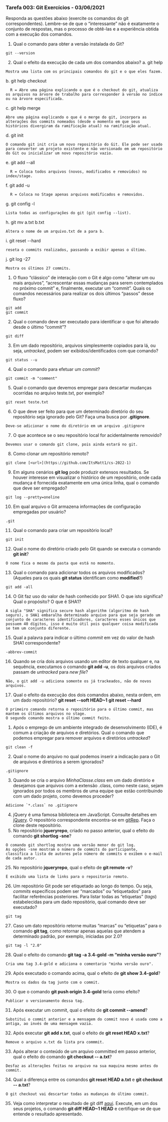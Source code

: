 ### Tarefa 003: Git Exercícios - 03/06/2021

Responda as questões abaixo (exercite os comandos do git correspondentes). Lembre-se de que o “interessante” não é exatamente o conjunto de respostas, mas o processo de obtê-las e a experiência obtida com a execução dos comandos.

1. Qual o comando para obter a versão instalada do Git?
```
git --version
```
2. Qual o efeito da execução de cada um dos comandos abaixo?
  a. git help
```
Mostra uma lista com os principais comandos do git e o que eles fazem.
```
  b. git help checkout

```
  R = Abre uma página explicando o que é o checkout do git, atualiza os arquivos na árvore de trabalho para corresponder à versão no índice ou na árvore especificada.
```
  c. git help merge
```
Abre uma página explicando o que é o merge do git, incorpora as alterações dos commits nomeados (desde o momento em que seus históricos divergiram da ramificação atual) na ramificação atual.
```
  d. git init
```
O comando git init cria um novo repositório do Git. Ele pode ser usado para converter um projeto existente e não versionado em um repositório do Git ou inicializar um novo repositório vazio.
```
  e. git add --all
```
  R = Coloca todos arquivos (novos, modificados e removidos) no index/stage.
```
  f. git add -u
```
  R = Coloca no Stage apenas arquivos modificados e removidos.
```
  g. git config -l
```
Lista todas as configurações do git (git config --list).
```
  h. git mv a.txt b.txt
```
Altera o nome de um arquivo.txt de a para b.
```
  i. git reset --hard
```
reseta o commits realizados, passando a exibir apenas o último.
```
  j. git log -27
```
Mostra os últimos 27 commits.
```
1. O fluxo “clássico” de interação com o Git é algo como “alterar um ou mais arquivos”, “acrescentar essas mudanças para serem contemplados no próximo commit” e, finalmente, executar um “commit”. Quais os comandos necessários para realizar os dois últimos “passos” desse fluxo?
```
git add
git commit
```
2. Qual o comando deve ser executado para identificar o que foi alterado desde o último “commit”?
```
git diff
```
3. Em um dado repositório, arquivos simplesmente copiados para lá, ou seja, _untracked_, podem ser exibidos/identificados com que comando?
```
git status --u
```
4. Qual o comando para efetuar um _commit_?
```
git commit -m "comment"
```
5. Qual o comando que devemos empregar para descartar mudanças ocorridas no arquivo teste.txt, por exemplo?
```
git reset teste.txt
```
6. O que deve ser feito para que um determinado diretório do seu repositório seja ignorado pelo Git? Faça uma busca por **.gitignore**.
```
Deve-se adicionar o nome do diretório em um arquivo .gitignore
```
7. O que acontece se o seu repositório local for acidentalmente removido?
```
Devemos usar o comando git clone, pois ainda estará no git.
```
8.  Como clonar um repositório remoto?
```
git clone [<url>](https://github.com/ItsMatt1/cs-2022-1)
```
9.  Em alguns cenários **git log** pode produzir extensos resultados. Se houver interesse em visualizar o histórico de um repositório, onde cada mudança é fornecida exatamente em uma única linha, qual o comando que deve ser empregado?
```
git log --pretty=oneline
```
10. Em qual arquivo o Git armazena informações de configuração empregadas por usuário?
```
.git
```
11. Qual o comando para criar um repositório local?
```
git init
```
12. Qual o nome do diretório criado pelo Git quando se executa o comando **git init**?
```
O nome fica o mesmo da pasta que está no momento.
```
13. Qual o comando para adicionar todos os arquivos modificados? (Aqueles para os quais **git status** identificam como **modified**?)
```
git add -all
```
14. O Git faz uso do valor de hash conhecido por SHA1. O que isto significa? Qual o propósito? O que é SHA1?
```
A sigla "SHA" significa secure hash algorithm (algoritmo de hash seguro), o SHA1 embaralha determinado arquivo para que seja gerado um conjunto de caracteres identificadores, caracteres esses únicos que possuem 40 dígitos, isso é muito útil pois qualquer coisa modificada se tem um conjunto diferente.
```
15. Qual a palavra para indicar o último _commit_ em vez do valor de hash SHA1 correspondente?
```
-abbrev-commit
```
16. Quando se cria dois arquivos usando um editor de texto qualquer e, na sequência, executamos o comando **git add -u**, os dois arquivos criados passam de _untracked_ para _new file_?
```
Não, o git add -u adiciona somente os já trackeados, não de novos arquivos.
```
17. Qual o efeito da execução dos dois comandos abaixo, nesta ordem, em um dado repositório?
**git reset --soft HEAD~1**
**git reset --hard**
```
O primeiro comando retorna o repositório para o último commit, mas mantem os últimos arquivos no stage. 
O segundo comando mostra o último commit feito.
```
1.  Após o emprego de um ambiente integrado de desenvolvimento (IDE), é comum a criação de arquivos e diretórios. Qual o comando que podemos empregar para remover arquivos e diretórios _untracked_?
```
git clean -f
```
2.  Qual o nome do arquivo no qual podemos inserir a indicação para o Git de arquivos e diretórios a serem ignorados?
```
.gitignore
```
3.  Quando se cria o arquivo _MinhaClasse.class_ em um dado diretório e desejamos que arquivos com a extensão .class, como neste caso, sejam ignorados por todos os membros de uma equipe que estão contribuindo com um dado projeto, como devemos proceder?
```
Adicione `*.class` no .gitignore
```
4.  jQuery é uma famosa biblioteca em JavaScript. Consulte detalhes em [jQuery](http://jquery.com). O repositório correspondente encontra-se em [gitRep](https://github.com/jquery/jquery.git). Faça o clone deste repositório.
5.  No repositório **jqueryrepo**, criado no passo anterior, qual o efeito do comando
**git shortlog -sne**?
```
O comando git shortlog mostra uma versão menor do git log. 
As opções -sne mostram o número de commits do participante, 
classifica a lista de autores pelo número de commits e exibem o e-mail de cada autor.
```
25. No repositório **jqueryrepo**, qual o efeito de **git remote -v**?
```
É exibido uma lista de links para o repositorio remoto.
```
26. Um repositório Git pode ser etiquetado ao longo do tempo. Ou seja, _commits_ específicos podem ser “marcados” ou “etiquetados” para facilitar referências posteriores. Para listar todas as “etiquetas” (_tags_) estabelecidas para um dado repositório, qual comando deve ser executado?
```
git tag
```
27. Caso um dato repositório retorne muitas “marcas” ou “etiquetas” para o comando **git tag**, como retornar apenas aquelas que atendem a determinado padrão, por exemplo, iniciadas por 2.0?
```
git tag -l "2.0"
```
28. Qual o efeito do comando **git tag -a 3.4-gold -m “minha versão ouro”**?
```
Cria uma tag 3.4-gold e adiciona o comentario "minha versão ouro".
```
29. Após executado o comando acima, qual o efeito de **git show 3.4-gold**?
```
Mostra os dados da tag junto com o commit.
```
30. O que o comando **git push origin 3.4-gold** teria como efeito?
```
Publicar o versionamento dessa tag.
```
31. Após executar um commit, qual o efeito de **git commit --amend**?
```
Substitui o commit anterior e a mensagem do commit novo é usada como a antiga, ao invés de uma mensagem vazia.
```
32. Após executar **git add x.txt**, qual o efeito de **git reset HEAD x.txt**?
```
Remove o arquivo x.txt da lista pra commmit.
```
33. Após alterar o conteúdo de um arquivo committed em passo anterior, qual o efeito do comando **git checkout -- a.txt**?
```
Desfaz as alterações feitas no arquivo na sua maquina mesmo antes do commit.
```
34. Qual a diferença entre os comandos **git reset HEAD a.txt** e **git checkout -- a.txt**?
```
O git checkout vai descartar todas as mudanças do último commit.
```
35. Veja como interpretar o resultado de git diff [aqui](https://medium.com/therobinkim/how-to-read-a-git-diff-6c87a9dc47c5). Execute, em um dos seus projetos, o comando **git diff HEAD~1 HEAD** e certifique-se de que entende o resultado apresentado.
</DIV/>
